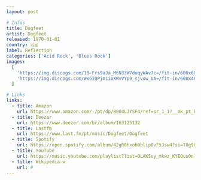 ```yaml
---
layout: post

# Infos
title: Dogfeet
artist: Dogfeet
released: 1970-01-01
country: 🇬🇧
label: Reflection
categories: ['Acid Rock', 'Blues Rock']
images:
  [
    'https://img.discogs.com/1B-Frs9aJa_M6N33W7duqyWAv7c=/fit-in/600x603/filters:strip_icc():format(jpeg):mode_rgb():quality(90)/discogs-images/R-4374613-1534274904-8865.png.jpg',
    'https://img.discogs.com/WxGIQPjm1ioXWvVYp9_sjvow_UA=/fit-in/600x460/filters:strip_icc():format(jpeg):mode_rgb():quality(90)/discogs-images/R-4374613-1534274905-5275.png.jpg',
  ]

# Links
links:
  - title: Amazon
    url: https://www.amazon.com/-/pt/dp/B004LJYSF4/ref=sr_1_1?__mk_pt_BR=%C3%85M%C3%85%C5%BD%C3%95%C3%91&crid=172OJAETFOC7V&dchild=1&keywords=dogfeet+cd&qid=1614910424&s=music&sprefix=dogfeet%2Caps%2C330&sr=1-1
  - title: Deezer
    url: https://www.deezer.com/br/album/163125132
  - title: Lastfm
    url: https://www.last.fm/pt/music/Dogfeet/Dogfeet
  - title: Spotify
    url: https://open.spotify.com/album/42gR0hxoh0blipOvF5Jsw4?si=T8g9HS4oRaCYBqot-a0gTQ
  - title: YouTube
    url: https://music.youtube.com/playlist?list=OLAK5uy_mkwz_KYEQus0nl_YMPvCGBv-38nAIWk6Y
  - title: Wikipedia-w
    url: #
---
```

